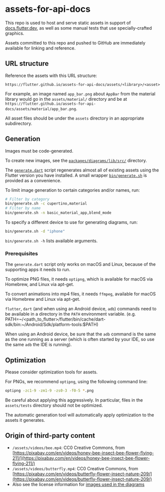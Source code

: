 # assets-for-api-docs

This repo is used to host and serve static assets in support of
[docs.flutter.dev](https://docs.flutter.dev), as well as some manual tests that use
specially-crafted graphics.

Assets committed to this repo and pushed to GitHub are immediately
available for linking and reference.

## URL structure

Reference the assets with this URL structure:

`https://flutter.github.io/assets-for-api-docs/assets/<library>/<asset>`

For example, an image named `app_bar.png` about `AppBar` from the
material library would go in the `assets/material/` directory and be at
`https://flutter.github.io/assets-for-api-docs/assets/material/app_bar.png`.

All asset files should be under the `assets` directory in an appropriate
subdirectory.

## Generation

Images must be code-generated.

To create new images, see the [`packages/diagrams/lib/src/`](./packages/diagrams/lib/src/) directory.

The [`generate.dart`](./bin/generate.dart) script regenerates almost all of existing assets
using the Flutter version you have installed. A small wrapper [`bin/generate.sh`](./bin/generate.sh)
is provided as a convenience.

To limit image generation to certain categories and/or names, run:
```sh
# Filter by category
bin/generate.sh -c cupertino,material
# Filter by name
bin/generate.sh -n basic_material_app,blend_mode
```

To specify a different device to use for generating diagrams, run:
```sh
bin/generate.sh -d "iphone"
```

`bin/generate.sh -h` lists available arguments.

### Prerequisites

The `generate.dart` script only works on macOS and Linux, because of the supporting apps it needs to
run.

To optimize PNG files, it needs `optipng`, which is available for macOS via Homebrew, and Linux via
apt-get.

To convert animations into mp4 files, it needs `ffmpeg`, available for macOS via Homebrew and Linux
via apt-get.

`flutter`, `dart` (and when using an Android device, `adb`) commands need to be available
in a directory in the `PATH` environment variable. (e.g. PATH=~/<path_to_flutter>/flutter/bin/cache/dart-sdk/bin:~/Android/Sdk/platform-tools:$PATH)

When using an Android device, be sure that the  `adb` command is the same as the one running
as a server (which is often started by your IDE, so use the same `adb` the IDE is running).

## Optimization

Please consider optimization tools for assets.

For PNGs, we recommend `optipng`, using the following command line:

```bash
optipng -zc1-9 -zm1-9 -zs0-3 -f0-5 *.png
```

Be careful about applying this aggressively. In particular, files in
the `assets/tests` directory should not be optimized.

The automatic generation tool will automatically apply optimization to
the assets it generates.

## Origin of third-party content

* `/assets/videos/bee.mp4`: CC0 Creative Commons, from [https://pixabay.com/en/videos/honey-bee-insect-bee-flower-flying-211/](https://pixabay.com/en/videos/honey-bee-insect-bee-flower-flying-211/)
* `/assets/videos/butterfly.mp4`: CC0 Creative Commons, from [https://pixabay.com/en/videos/butterfly-flower-insect-nature-209/](https://pixabay.com/en/videos/butterfly-flower-insect-nature-209/)
* Also see the license information for [images used in the diagrams](packages/diagrams/assets/README.md)
